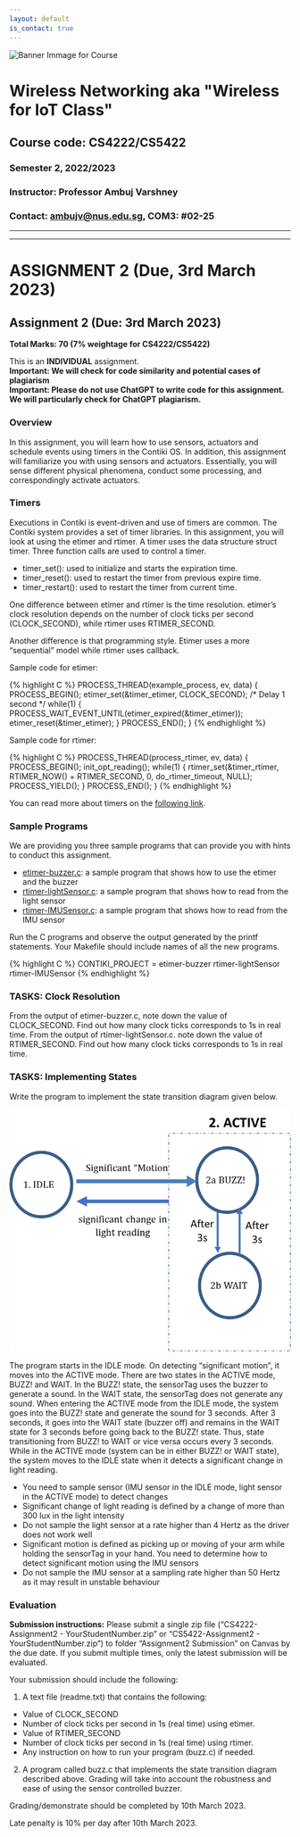 ```yaml
---
layout: default
is_contact: true
---
```


![Banner Immage for Course](cs4222_banner.png)  

# Wireless Networking aka "Wireless for IoT Class"
## Course code: CS4222/CS5422  
### Semester 2, 2022/2023
### Instructor: Professor Ambuj Varshney
### Contact: [ambujv@nus.edu.sg](mailto:ambujv@nus.edu.sg), COM3: #02-25     

----
****

# ASSIGNMENT 2 (Due, 3rd March 2023)

## Assignment 2 (Due: 3rd March 2023)

**Total Marks: 70 (7% weightage for CS4222/CS5422)**
 
This is an **INDIVIDUAL** assignment.   
**Important: We will check for code similarity and potential cases of plagiarism**  
**Important: Please do not use ChatGPT to write code for this assignment. We will particularly check for ChatGPT plagiarism.**


### Overview

In this assignment, you will learn how to use sensors,  actuators and schedule events using timers in the Contiki OS. In addition, this assignment will familiarize you with using sensors and actuators. Essentially, you will sense different physical phenomena, conduct some processing, and correspondingly activate actuators.

### Timers

Executions in Contiki is event-driven and use of timers are common. The Contiki system provides a set of timer libraries. In this assignment, you will look at using the etimer and rtimer. A timer uses the data structure struct timer. Three function calls are used to control a timer.

* timer_set(): used to initialize and starts the expiration time.
* timer_reset(): used to restart the timer from previous expire time.
* timer_restart(): used to restart the timer from current time.

One difference between etimer and rtimer is the time resolution. etimer’s clock resolution depends on the number of clock ticks per second (CLOCK_SECOND), while rtimer uses RTIMER_SECOND.

Another difference is that programming style. Etimer uses a more “sequential” model while rtimer uses callback.

Sample code for etimer:

{% highlight C %}
PROCESS_THREAD(example_process, ev, data)
{
PROCESS_BEGIN();
etimer_set(&timer_etimer, CLOCK_SECOND); /* Delay 1 second
*/
while(1) {
PROCESS_WAIT_EVENT_UNTIL(etimer_expired(&timer_etimer));
etimer_reset(&timer_etimer);
}
PROCESS_END();
}
{% endhighlight %}

Sample code for rtimer:

{% highlight C %}
PROCESS_THREAD(process_rtimer, ev, data)
{
PROCESS_BEGIN();
init_opt_reading();
while(1) {
rtimer_set(&timer_rtimer, RTIMER_NOW() + RTIMER_SECOND, 0,
do_rtimer_timeout, NULL);
PROCESS_YIELD();
}
PROCESS_END();
}
{% endhighlight %}

You can read more about timers on the [following link](https://docs.contiki-ng.org/en/develop/doc/programming/Timers.html).

### Sample Programs

We are providing you three sample programs that can provide you with hints to conduct this assignment.

* [etimer-buzzer.c](https://ambuj.se/etimer-buzzer.c): a sample program that shows how to use the etimer and the buzzer
* [rtimer-lightSensor.c](https://ambuj.se/rtimer-lightSensor.c): a sample program that shows how to read from the light sensor
* [rtimer-IMUSensor.c](https://ambuj.se/rtimer-IMUSensor.c): a sample program that shows how to read from the IMU sensor

Run the C programs and observe the output generated by the printf statements. Your Makefile
should include names of all the new programs.

{% highlight C %}
CONTIKI_PROJECT = etimer-buzzer rtimer-lightSensor rtimer-IMUSensor
{% endhighlight %}

### TASKS:  Clock Resolution

From the output of etimer-buzzer.c, note down the value of CLOCK_SECOND. Find out how many clock ticks corresponds to 1s in real time.
From the output of rtimer-lightSensor.c. note down the value of RTIMER_SECOND. Find out how many clock ticks corresponds to 1s in real time.

### TASKS: Implementing States

Write the program to implement the state transition diagram given below.

![Banner Immage for Course](statetrans.png)  

The program starts in the IDLE mode. On detecting “significant motion”, it moves into the ACTIVE mode. There are two states in the ACTIVE mode,  BUZZ! and WAIT. In the BUZZ! state, the sensorTag uses the buzzer to generate a sound. In the WAIT state, the sensorTag does not
generate any sound. When entering the ACTIVE mode from the IDLE mode, the system goes into the BUZZ! state and generate the sound for 3 seconds. After 3 seconds, it goes into the WAIT state (buzzer off) and remains in the WAIT state for 3 seconds before going back to the BUZZ! state. Thus, state transitioning from BUZZ! to WAIT or vice versa occurs every 3 seconds. While in the ACTIVE mode (system can be in either BUZZ! or WAIT state), the system moves to the IDLE state when it detects a significant change in light reading.

* You need to sample sensor (IMU sensor in the IDLE mode, light sensor in the ACTIVE mode) to detect changes
* Significant change of light reading is defined by a change of more than 300 lux in the light intensity
* Do not sample the light sensor at a rate higher than 4 Hertz as the driver does not work well 
* Significant motion is defined as picking up or moving of your arm while holding the sensorTag in your hand. You need to determine how to detect significant motion using the IMU sensors
* Do not sample the IMU sensor at a sampling rate higher than 50 Hertz as it may result in unstable behaviour


### Evaluation

**Submission instructions:** Please submit a single zip file (“CS4222-Assignment2 - YourStudentNumber.zip” or
“CS5422-Assignment2 - YourStudentNumber.zip”) to folder “Assignment2 Submission” on Canvas by the due date. If you submit multiple times, only the latest submission will be evaluated.

Your submission should include the following:

1. A text file (readme.txt) that contains the following:
* Value of CLOCK_SECOND
* Number of clock ticks per second in 1s (real time) using etimer.
* Value of RTIMER_SECOND
* Number of clock ticks per second in 1s (real time) using rtimer.
* Any instruction on how to run your program (buzz.c) if needed.

2. A program called buzz.c that implements the state transition diagram described above. Grading will take into account the robustness and ease of using the sensor controlled buzzer.

Grading/demonstrate should be completed by 10th March 2023.  

Late penalty is 10% per day after 10th March 2023.








